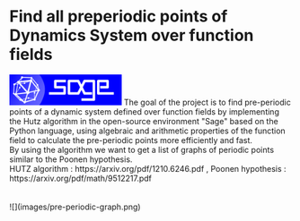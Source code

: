 # Find all preperiodic points of Dynamics System over function fields
<img src="images/logo_sagemath+icon_oldstyle.png" width=200> 
The goal of the project is to find pre-periodic points of a dynamic system defined over function fields by implementing the Hutz algorithm in the open-source environment "Sage" based on the Python language, using algebraic and arithmetic properties of the function field to calculate the pre-periodic points more efficiently and fast. </br> 
By using the algorithm we want to get a list of graphs of periodic points similar to the Poonen hypothesis.
</br>
HUTZ algorithm : https://arxiv.org/pdf/1210.6246.pdf ,
Poonen hypothesis : https://arxiv.org/pdf/math/9512217.pdf
<br/>
<br/>
<br/>
![](images/pre-periodic-graph.png)

